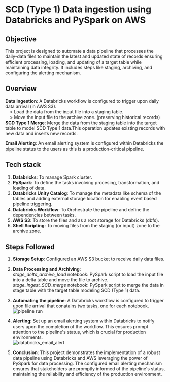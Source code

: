 
# SCD (Type 1) Data ingestion using Databricks and PySpark on AWS

## Objective
This project is designed to automate a data pipeline that processes the daily-data files to maintain the latest and updated state of records ensuring efficient processing, loading, and updating of a target table while maintaining data integrity. It includes steps like staging, archiving, and configuring the alerting mechanism.

## Overview
**Data Ingestion**: A Databricks workflow is configured to trigger upon daily data arrival (in AWS S3).<br/>
&emsp;> Load the data from the input file into a staging table.<br/>
&emsp;> Move the input file to the archive zone. (preserving historical records)<br/>
**SCD Type 1 Merge**: Merge the data from the staging table into the target table to model SCD Type 1 data.This operation updates existing records with new data and inserts new records.
    
**Email Alerting**: An email alerting system is configured within Databricks the pipeline status to the users as this is a production-critical pipeline.

## Tech stack<br/>
1. **Databricks**: To manage Spark cluster.<br/>
2. **PySpark**: To define the tasks involving procesing, transformation, and loading of data.<br/>
3. **Databricks Unity Catalog**: To manage the metadata like schema of the tables and adding external storage location for enabling event based pipeline triggering.<br/>
4. **Databricks Workflow**: To Orchestrate the pipeline and define the dependencies between tasks.<br/>
5. **AWS S3**: To store the files and as a root storage for Databricks (dbfs).<br/>
6.  **Shell Scripting**: To moving files from the staging (or input) zone to the archive zone.<br/>

## Steps Followed<br/>
1. **Storage Setup**: Configured an AWS S3 bucket to receive daily data files.
2. **Data Processing and Archiving**:<br/>
_stage_delta_archive_load_ notebook: PySpark script to load the input file into a delta table and move the file to archive.<br/>
_stage_ingest_SCD_merge_ notebook: PySpark script to merge the data in stage table with the target table modeling SCD (Type 1) data.<br/>

3. **Automating the pipeline**:
A Databricks workflow is configured to trigger upon file arrival that conatains two tasks, one for each notebook.
    <br/>
    ![pipeline run](https://github.com/user-attachments/assets/c81a0ce2-b307-4b67-9ef3-deb80501b474)
    <br/>
5. **Alerting**:
Set up an email alerting system within Databricks to notify users upon the completion of the workflow. This ensures prompt attention to the pipeline's status, which is crucial for production environments.
    <br/>
    ![databricks_email_alert](https://github.com/user-attachments/assets/fc2e15ce-6c5b-4b5b-9b16-12cef25d42e7)
    <br/>
6. **Conclusion**:
This project demonstrates the implementation of a robust data pipeline using Databricks and AWS leveraging the power of PySpark for data processing. The configured email alerting mechanism ensures that stakeholders are promptly informed of the pipeline's status, maintaining the reliability and efficiency of the production environment.
